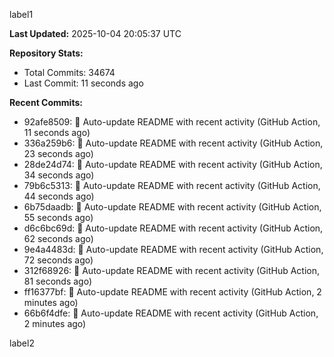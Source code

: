 
label1 
<!-- ACTIVITY_START -->
**Last Updated:** 2025-10-04 20:05:37 UTC

**Repository Stats:**
- Total Commits: 34674
- Last Commit: 11 seconds ago

**Recent Commits:**
- 92afe8509: 🤖 Auto-update README with recent activity (GitHub Action, 11 seconds ago)
- 336a259b6: 🤖 Auto-update README with recent activity (GitHub Action, 23 seconds ago)
- 28de24d74: 🤖 Auto-update README with recent activity (GitHub Action, 34 seconds ago)
- 79b6c5313: 🤖 Auto-update README with recent activity (GitHub Action, 44 seconds ago)
- 6b75daadb: 🤖 Auto-update README with recent activity (GitHub Action, 55 seconds ago)
- d6c6bc69d: 🤖 Auto-update README with recent activity (GitHub Action, 62 seconds ago)
- 9e4a4483d: 🤖 Auto-update README with recent activity (GitHub Action, 72 seconds ago)
- 312f68926: 🤖 Auto-update README with recent activity (GitHub Action, 81 seconds ago)
- ff16377bf: 🤖 Auto-update README with recent activity (GitHub Action, 2 minutes ago)
- 66b6f4dfe: 🤖 Auto-update README with recent activity (GitHub Action, 2 minutes ago)
<!-- ACTIVITY_END -->

label2
